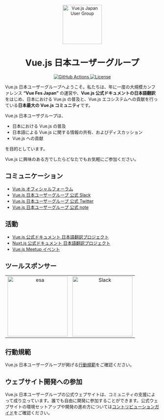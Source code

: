 <p align="center">
  <img width="128" src="https://raw.githubusercontent.com/vuejs-jp/home/master/.github/assets/vuejs-jp.png" alt="Vue.js Japan User Group">
</p>

<h1 align="center">Vue.js 日本ユーザーグループ</h1>

<p align="center">
  <a href="https://github.com/vuejs-jp/home/actions">
    <img src="https://github.com/vuejs-jp/home/workflows/Test/badge.svg" alt="GitHub Actions">
  </a>
  <a href="https://github.com/vuejs-jp/home/blob/master/LICENSE">
    <img src="https://img.shields.io/npm/l/vue.svg" alt="License">
  </a>
</p>

Vue.js 日本ユーザーグループへようこそ。私たちは、年に一度の大規模カンファレンス **“Vue Fes Japan”** の運営や、**Vue.js 公式ドキュメントの日本語翻訳**をはじめ、日本における Vue.js の普及と、Vue.js エコシステムへの貢献を行っている**日本最大の Vue.js コミュニティ**です。

Vue.js 日本ユーザグループは、

- 日本における Vue.js の普及
- 日本語による Vue.js に関する情報の共有、およびディスカッション
- Vue.js への貢献

を目的としています。

Vue.js に興味のある方でしたらどなたでもお気軽にご参加ください。

## コミュニケーション

- [Vue.js オフィシャルフォーラム](http://forum.vuejs.org)
- [Vue.js 日本ユーザーグループ 公式 Slack](https://vuejs-jp-slackin.herokuapp.com)
- [Vue.js 日本ユーザーグループ 公式 Twitter](https://twitter.com/vuefes)
- [Vue.js 日本ユーザーグループ 公式 note](https://note.com/vuejs_jp)

## 活動

- [Vue.js 公式ドキュメント 日本語翻訳プロジェクト](https://github.com/vuejs/jp.vuejs.org)
- [Nuxt.js 公式ドキュメント 日本語翻訳プロジェクト](https://github.com/vuejs-jp/ja.docs.nuxtjs)
- [Vue.js Meetup イベント](http://vuejs-meetup.connpass.com)

## ツールスポンサー

<table>
  <tbody>
    <tr>
      <td align="center" valign="middle">
        <a href="https://docs.esa.io/posts/239/" target="_blank">
          <img width="196px" src="https://raw.githubusercontent.com/vuejs-jp/home/master/.github/assets/esa.png" alt="esa">
        </a>
      </td>
      <td align="center" valign="middle">
        <a href="http://slack.com/" target="_blank">
          <img width="196px" src="https://raw.githubusercontent.com/vuejs-jp/home/master/.github/assets/slack.png" alt="Slack">
        </a>
      </td>
    </tr>
  </tbody>
</table>

## 行動規範

Vue.js 日本ユーザーグループが掲げる[行動規範](https://github.com/vuejs-jp/home/blob/master/.github/CODE_OF_CONDUCT.md)をご確認ください。

## ウェブサイト開発への参加

Vue.js 日本ユーザーグループの公式ウェブサイトは、コミュニティの支援によって成り立っています。誰でも自由に開発に参加することができます。公式ウェブサイトの環境セットアップや開発の進め方については[コントリビューションガイド](https://github.com/vuejs-jp/home/blob/master/.github/CONTRIBUTING.md)をご確認ください。
